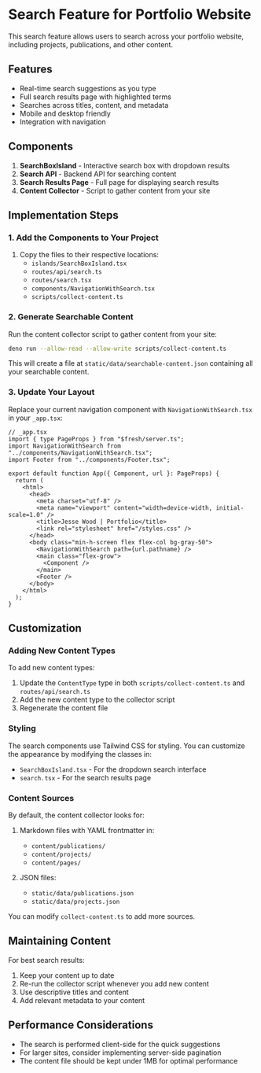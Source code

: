 # Search Feature for Portfolio Website

This search feature allows users to search across your portfolio website, including projects, publications, and other content.

## Features

- Real-time search suggestions as you type
- Full search results page with highlighted terms
- Searches across titles, content, and metadata
- Mobile and desktop friendly
- Integration with navigation

## Components

1. **SearchBoxIsland** - Interactive search box with dropdown results
2. **Search API** - Backend API for searching content
3. **Search Results Page** - Full page for displaying search results
4. **Content Collector** - Script to gather content from your site

## Implementation Steps

### 1. Add the Components to Your Project

1. Copy the files to their respective locations:
   - `islands/SearchBoxIsland.tsx`
   - `routes/api/search.ts`
   - `routes/search.tsx`
   - `components/NavigationWithSearch.tsx`
   - `scripts/collect-content.ts`

### 2. Generate Searchable Content

Run the content collector script to gather content from your site:

```bash
deno run --allow-read --allow-write scripts/collect-content.ts
```

This will create a file at `static/data/searchable-content.json` containing all your searchable content.

### 3. Update Your Layout

Replace your current navigation component with `NavigationWithSearch.tsx` in your `_app.tsx`:

```tsx
// _app.tsx
import { type PageProps } from "$fresh/server.ts";
import NavigationWithSearch from "../components/NavigationWithSearch.tsx";
import Footer from "../components/Footer.tsx";

export default function App({ Component, url }: PageProps) {
  return (
    <html>
      <head>
        <meta charset="utf-8" />
        <meta name="viewport" content="width=device-width, initial-scale=1.0" />
        <title>Jesse Wood | Portfolio</title>
        <link rel="stylesheet" href="/styles.css" />
      </head>
      <body class="min-h-screen flex flex-col bg-gray-50">
        <NavigationWithSearch path={url.pathname} />
        <main class="flex-grow">
          <Component />
        </main>
        <Footer />
      </body>
    </html>
  );
}
```

## Customization

### Adding New Content Types

To add new content types:

1. Update the `ContentType` type in both `scripts/collect-content.ts` and `routes/api/search.ts`
2. Add the new content type to the collector script
3. Regenerate the content file

### Styling

The search components use Tailwind CSS for styling. You can customize the appearance by modifying the classes in:

- `SearchBoxIsland.tsx` - For the dropdown search interface
- `search.tsx` - For the search results page

### Content Sources

By default, the content collector looks for:

1. Markdown files with YAML frontmatter in:
   - `content/publications/`
   - `content/projects/`
   - `content/pages/`

2. JSON files:
   - `static/data/publications.json`
   - `static/data/projects.json`

You can modify `collect-content.ts` to add more sources.

## Maintaining Content

For best search results:

1. Keep your content up to date
2. Re-run the collector script whenever you add new content
3. Use descriptive titles and content
4. Add relevant metadata to your content

## Performance Considerations

- The search is performed client-side for the quick suggestions
- For larger sites, consider implementing server-side pagination
- The content file should be kept under 1MB for optimal performance